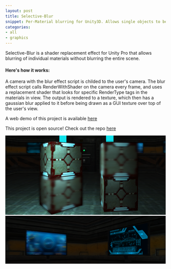 ```yaml
---
layout: post
title: Selective-Blur
snippet: Per-Material blurring for Unity3D. Allows single objects to be blurred without the need to blur everything.
categories:
- all
- graphics
---
```


Selective-Blur is a shader replacement effect for Unity Pro that allows blurring of individual materials without blurring the entire scene. 


<h4>Here's how it works: </h4>

A camera with the blur effect script is childed to the user's camera. The blur effect script calls RenderWithShader on the camera every frame, and uses a replacement shader that looks for specific RenderType tags in the materials in view. The output is rendered to a texture, which then has a gaussian blur applied to it before being drawn as a GUI texture over top of the user's view. 

A web demo of this project is available [here](/demos/blurdemo/blurdemo.html)

This project is open source! Check out the repo [here](https://github.com/khalladay/Unity-SelectiveBlur) 

![blur1](/images/post_images/2013-07-02/blur1.png)
![blur2](/images/post_images/2013-07-02/blur2.png)

